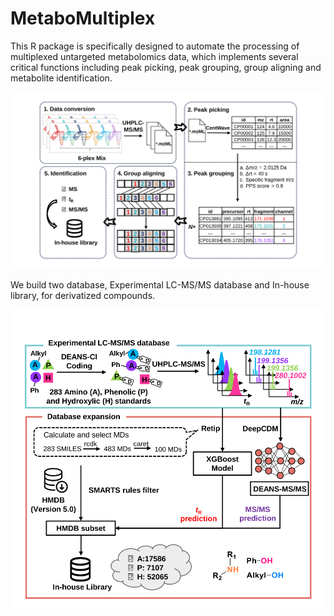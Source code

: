 # MetaboMultiplex

This R package is specifically designed to automate the processing of multiplexed untargeted metabolomics data, which implements several critical functions including peak picking, peak grouping, group aligning and metabolite identification.

<img src=".\assets\Figure1.svg" style="zoom:150%;" />

We build two database, Experimental LC-MS/MS database and In-house library, for derivatized compounds.

<img src=".\assets\Figure2.svg" style="zoom: 150%;" />

